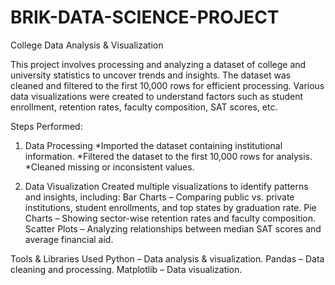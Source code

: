 # BRIK-DATA-SCIENCE-PROJECT

College Data Analysis & Visualization

This project involves processing and analyzing a dataset of college and university statistics to uncover trends and insights. The dataset was cleaned and filtered to the first 10,000 rows for efficient processing. Various data visualizations were created to understand factors such as student enrollment, retention rates, faculty composition, SAT scores, etc.

Steps Performed:
1. Data Processing
*Imported the dataset containing institutional information.
*Filtered the dataset to the first 10,000 rows for analysis.
*Cleaned missing or inconsistent values.

2. Data Visualization
Created multiple visualizations to identify patterns and insights, including:
Bar Charts – Comparing public vs. private institutions, student enrollments, and top states by graduation rate.
Pie Charts – Showing sector-wise retention rates and faculty composition.
Scatter Plots – Analyzing relationships between median SAT scores and average financial aid.

Tools & Libraries Used
Python – Data analysis & visualization.
Pandas – Data cleaning and processing.
Matplotlib – Data visualization.
